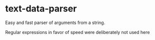# text-data-parser
Easy and fast parser of arguments from a string.

Regular expressions in favor of speed were deliberately not used here
